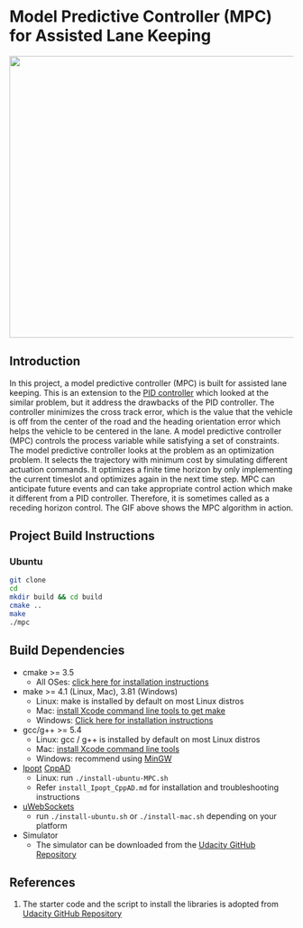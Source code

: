 # Model Predictive Controller (MPC) for Assisted Lane Keeping
<img src="media/MPC.gif" width="700" height="500" />

## Introduction
In this project, a model predictive controller (MPC) is built for assisted lane keeping. This is an extension to the [PID controller](https://github.com/sumukhpatil/PID-Controller) which looked at the similar problem, but it address the drawbacks of the PID controller. The controller minimizes the cross track error, which is the value that the vehicle is off from the center of the road and the heading orientation error which helps the vehicle to be centered in the lane.
A model predictive controller (MPC) controls the process variable while satisfying a set of constraints. The model predictive controller looks at the problem as an optimization problem. It selects the trajectory with minimum cost by simulating different actuation commands. It optimizes a finite time horizon by only implementing the current timeslot and optimizes again in the next time step. MPC can anticipate future events and can take appropriate control action which make it different from a PID controller. Therefore, it is sometimes called as a receding horizon control. The GIF above shows the MPC algorithm in action.  
## Project Build Instructions
### Ubuntu
``` bash
git clone
cd
mkdir build && cd build
cmake ..
make
./mpc
```

## Build Dependencies
* cmake >= 3.5
  * All OSes: [click here for installation instructions](https://cmake.org/install/)
* make >= 4.1 (Linux, Mac), 3.81 (Windows)
  * Linux: make is installed by default on most Linux distros
  * Mac: [install Xcode command line tools to get make](https://developer.apple.com/xcode/features/)
  * Windows: [Click here for installation instructions](http://gnuwin32.sourceforge.net/packages/make.htm)
* gcc/g++ >= 5.4
  * Linux: gcc / g++ is installed by default on most Linux distros
  * Mac: [install Xcode command line tools](https://developer.apple.com/xcode/features/)
  * Windows: recommend using [MinGW](http://www.mingw.org/)
* [Ipopt](https://projects.coin-or.org/Ipopt) [CppAD](https://www.coin-or.org/CppAD/)
  * Linux: run `./install-ubuntu-MPC.sh`
  * Refer `install_Ipopt_CppAD.md` for installation and troubleshooting instructions
* [uWebSockets](https://github.com/uWebSockets/uWebSockets)
  * run `./install-ubuntu.sh` or `./install-mac.sh` depending on your platform
* Simulator
  * The simulator can be downloaded from the [Udacity GitHub Repository](https://github.com/udacity/self-driving-car-sim/releases)

## References
1. The starter code and the script to install the libraries is adopted from [Udacity GitHub Repository](https://github.com/udacity/CarND-MPC-Project)
